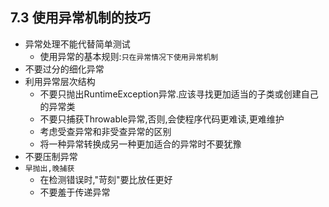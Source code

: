 ## 7.3 使用异常机制的技巧  
* 异常处理不能代替简单测试  
    * 使用异常的基本规则:`只在异常情况下使用异常机制`  
* 不要过分的细化异常  
* 利用异常层次结构  
    * 不要只抛出RuntimeException异常.应该寻找更加适当的子类或创建自己的异常类  
    * 不要只捕获Throwable异常,否则,会使程序代码更难读,更难维护
    * 考虑受查异常和非受查异常的区别  
    * 将一种异常转换成另一种更加适合的异常时不要犹豫    
* 不要压制异常  
* `早抛出,晚捕获`  
    * 在检测错误时,"苛刻"要比放任更好  
    * 不要羞于传递异常  

